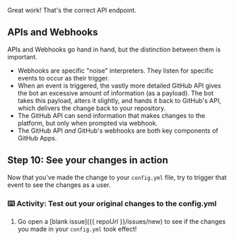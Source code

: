 Great work! That's the correct API endpoint.

## APIs and Webhooks
APIs and Webhooks go hand in hand, but the distinction between them is important.

- Webhooks are specific "noise" interpreters. They listen for specific events to occur as their trigger.
- When an event is triggered, the vastly more detailed GitHub API gives the bot an excessive amount of information (as a payload). The bot takes this payload, alters it slightly, and hands it back to GitHub's API, which delivers the change back to your repository.
- The GitHub API can send information that makes changes to the platform, but only when prompted via webhook.
- The GitHub API _and_ GitHub's webhooks are both key components of GitHub Apps.

## Step 10: See your changes in action

Now that you've made the change to your `config.yml` file, try to trigger that event to see the changes as a user.

### :keyboard: Activity: Test out your original changes to the config.yml
1. Go open a [blank issue]({{ repoUrl }}/issues/new) to see if the changes you made in your `config.yml` took effect!
